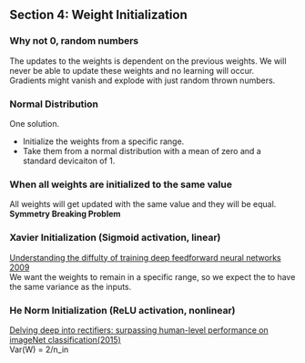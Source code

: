 ## Section 4: Weight Initialization

### Why not 0, random numbers
The updates to the weights is dependent on the previous weights. We will never be able to update these weights and no learning will occur.  
Gradients might vanish and explode with just random thrown numbers.

### Normal Distribution  
One solution.
- Initialize the weights from a specific range.
- Take them from a normal distribution with a mean of zero and a standard devicaiton of 1. 

### When all weights are initialized to the same value  
All weights will get updated with the same value and they will be equal.
**Symmetry Breaking Problem**  

### Xavier Initialization (Sigmoid activation, linear)
[Understanding the diffulty of training deep feedforward neural networks 2009](http://proceedings.mlr.press/v9/glorot10a/glorot10a.pdf)  
We want the weights to remain in a specific range, so we expect the to have the same variance as the inputs.   

### He Norm Initialization (ReLU activation, nonlinear)
[Delving deep into rectifiers: surpassing human-level performance on imageNet classification(2015)](https://arxiv.org/pdf/1502.01852.pdf)  
Var(W) = 2/n_in  








